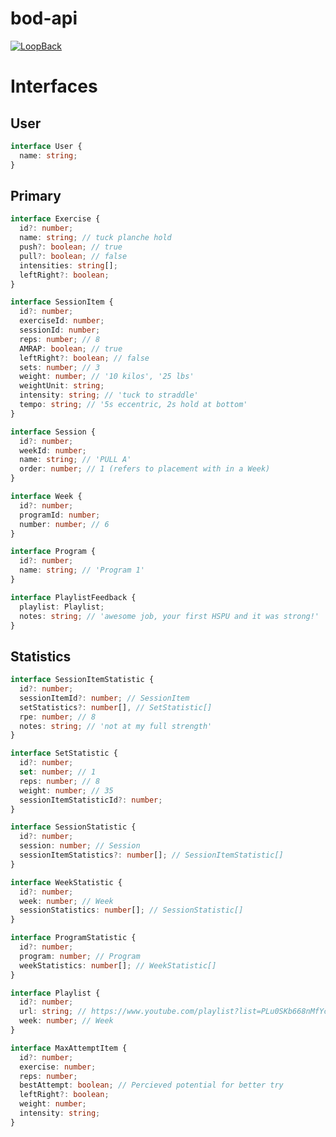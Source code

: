 # bod-api

[![LoopBack](https://github.com/strongloop/loopback-next/raw/master/docs/site/imgs/branding/Powered-by-LoopBack-Badge-(blue)-@2x.png)](http://loopback.io/)

# Interfaces
## User
```ts
interface User {
  name: string;
}
```

## Primary
```ts
interface Exercise {
  id?: number;
  name: string; // tuck planche hold
  push?: boolean; // true
  pull?: boolean; // false
  intensities: string[];
  leftRight?: boolean;
}

```

```ts
interface SessionItem {
  id?: number;
  exerciseId: number;
  sessionId: number;
  reps: number; // 8
  AMRAP: boolean; // true
  leftRight?: boolean; // false
  sets: number; // 3
  weight: number; // '10 kilos', '25 lbs'
  weightUnit: string;
  intensity: string; // 'tuck to straddle'
  tempo: string; // '5s eccentric, 2s hold at bottom'
}
```


```ts
interface Session {
  id?: number;
  weekId: number;
  name: string; // 'PULL A'
  order: number; // 1 (refers to placement with in a Week)
}
```

```ts
interface Week {
  id?: number;
  programId: number;
  number: number; // 6
}

```

```ts
interface Program {
  id?: number;
  name: string; // 'Program 1'
}
```

```ts
interface PlaylistFeedback {
  playlist: Playlist;
  notes: string; // 'awesome job, your first HSPU and it was strong!'
}
```


## Statistics
```ts
interface SessionItemStatistic {
  id?: number;
  sessionItemId?: number; // SessionItem
  setStatistics?: number[], // SetStatistic[]
  rpe: number; // 8
  notes: string; // 'not at my full strength'
}
```

```ts
interface SetStatistic {
  id?: number;
  set: number; // 1
  reps: number; // 8
  weight: number; // 35
  sessionItemStatisticId?: number;
}
```

```ts
interface SessionStatistic {
  id?: number;
  session: number; // Session
  sessionItemStatistics?: number[]; // SessionItemStatistic[]
}
```

```ts
interface WeekStatistic {
  id?: number;
  week: number; // Week
  sessionStatistics: number[]; // SessionStatistic[]
}
```

```ts
interface ProgramStatistic {
  id?: number;
  program: number; // Program
  weekStatistics: number[]; // WeekStatistic[]
}
```

```ts
interface Playlist {
  id?: number;
  url: string; // https://www.youtube.com/playlist?list=PLu0SKb668nMfYcyc_Mpv1tcywXh2AJapj
  week: number; // Week
}
```

```ts
interface MaxAttemptItem {
  id?: number;
  exercise: number;
  reps: number;
  bestAttempt: boolean; // Percieved potential for better try
  leftRight?: boolean;
  weight: number;
  intensity: string;
}
```
